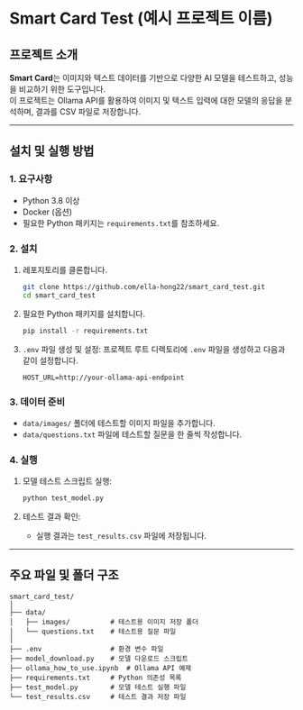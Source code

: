 # Smart Card Test (예시 프로젝트 이름)

## 프로젝트 소개
**Smart Card**는 이미지와 텍스트 데이터를 기반으로 다양한 AI 모델을 테스트하고, 성능을 비교하기 위한 도구입니다.  
이 프로젝트는 Ollama API를 활용하여 이미지 및 텍스트 입력에 대한 모델의 응답을 분석하며, 결과를 CSV 파일로 저장합니다.

---

## 설치 및 실행 방법

### 1. 요구사항
- Python 3.8 이상
- Docker (옵션)
- 필요한 Python 패키지는 `requirements.txt`를 참조하세요.

### 2. 설치
1. 레포지토리를 클론합니다.
    ```bash
    git clone https://github.com/ella-hong22/smart_card_test.git
    cd smart_card_test
    ```

2. 필요한 Python 패키지를 설치합니다.
    ```bash
    pip install -r requirements.txt
    ```

3. `.env` 파일 생성 및 설정:
    프로젝트 루트 디렉토리에 `.env` 파일을 생성하고 다음과 같이 설정합니다.
    ```
    HOST_URL=http://your-ollama-api-endpoint
    ```

### 3. 데이터 준비
- `data/images/` 폴더에 테스트할 이미지 파일을 추가합니다.
- `data/questions.txt` 파일에 테스트할 질문을 한 줄씩 작성합니다.

### 4. 실행
1. 모델 테스트 스크립트 실행:
    ```bash
    python test_model.py
    ```

2. 테스트 결과 확인:
    - 실행 결과는 `test_results.csv` 파일에 저장됩니다.

---

## 주요 파일 및 폴더 구조
```
smart_card_test/
│
├── data/
│   ├── images/          # 테스트용 이미지 저장 폴더
│   └── questions.txt    # 테스트용 질문 파일
│
├── .env                 # 환경 변수 파일
├── model_download.py    # 모델 다운로드 스크립트
├── ollama_how_to_use.ipynb  # Ollama API 예제 
├── requirements.txt     # Python 의존성 목록
├── test_model.py        # 모델 테스트 실행 파일
└── test_results.csv     # 테스트 결과 저장 파일
```

